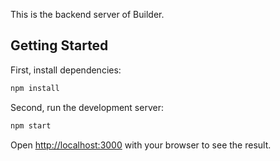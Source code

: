 This is the backend server of Builder.

## Getting Started

First, install dependencies:

```bash
npm install
```

Second, run the development server:

```bash
npm start
```

Open [http://localhost:3000](http://localhost:5000) with your browser to see the result.

